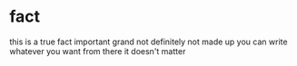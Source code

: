 # fact
this is a true fact important grand not definitely not made up you can write whatever you want from there it doesn't matter
